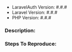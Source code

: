 - LaravelAuth Version: #.#.#
- Laravel Version: #.#.#
- PHP Version: #.#.#

### Description:

### Steps To Reproduce:
